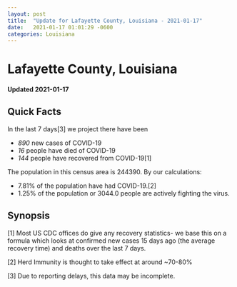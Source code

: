 ```yaml
---
layout: post
title:  "Update for Lafayette County, Louisiana - 2021-01-17"
date:   2021-01-17 01:01:29 -0600
categories: Louisiana
---
```


# Lafayette County, Louisiana
#### Updated 2021-01-17

## Quick Facts

In the last 7 days[3] we project there have been
- *890* new cases of COVID-19
- *16* people have died of COVID-19
- *144* people have recovered from COVID-19[1]

The population in this census area is 244390. By our calculations:
- 7.81% of the population have had COVID-19.[2]
- 1.25% of the population or 3044.0 people are actively fighting the virus.

## Synopsis




[1] Most US CDC offices do give any recovery statistics- we base this on a formula which looks at confirmed new cases
15 days ago (the average recovery time) and deaths over the last 7 days.

[2] Herd Immunity is thought to take effect at around ~70-80%

[3] Due to reporting delays, this data may be incomplete.
 
    